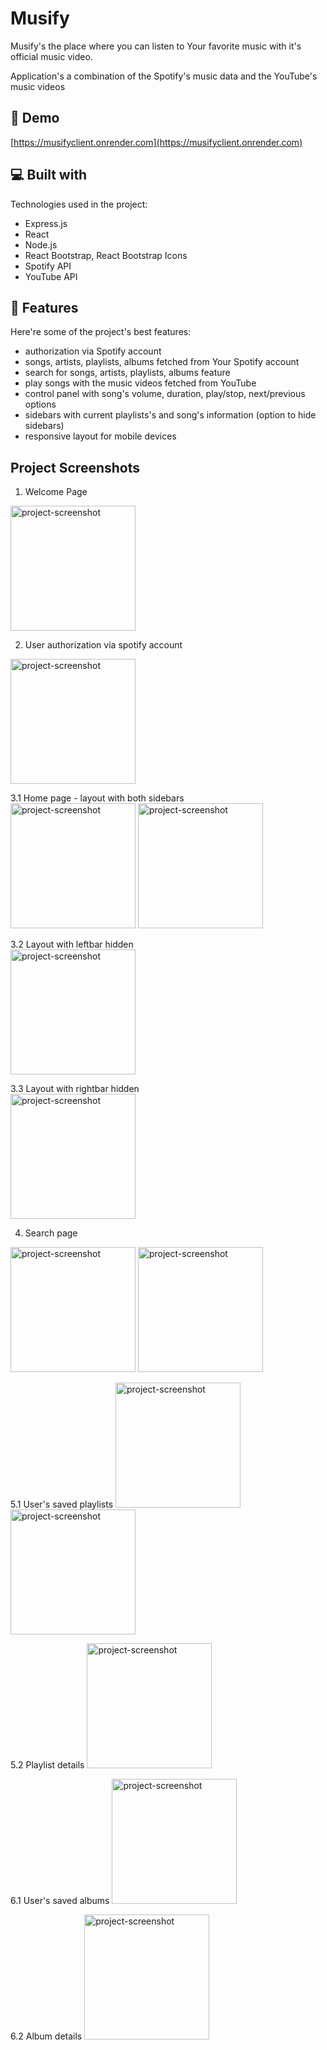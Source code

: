 <h1 id="title">Musify</h1>
<p id="description">Musify's the place where you can listen to Your favorite music with it's official music video.</p>
<p id="description">Application's a combination of the Spotify's music data and the YouTube's music videos</p>

<h2>🚀 Demo</h2
                      
[https://musifyclient.onrender.com](https://musifyclient.onrender.com)

<h2>💻 Built with</h2>

Technologies used in the project:

*   Express.js
*   React
*   Node.js
*   React Bootstrap, React Bootstrap Icons
*   Spotify API
*   YouTube API
  
<h2>🧐 Features</h2>

Here're some of the project's best features:

*   authorization via Spotify account
*   songs, artists, playlists, albums fetched from Your Spotify account
*   search for songs, artists, playlists, albums feature
*   play songs with the music videos fetched from YouTube
*   control panel with song's volume, duration, play/stop, next/previous options
*   sidebars with current playlists's and song's information (option to hide sidebars)
*   responsive layout for mobile devices

<h2>Project Screenshots</h2>

1. Welcome Page </br>
<img src="https://github.com/m29dev/Musify/assets/123384597/d1d8d644-9429-45a8-86b8-e72a27d6e945" alt="project-screenshot" height="200">

2. User authorization via spotify account </br>
<img src="https://github.com/m29dev/Musify/assets/123384597/38ebe4e5-6205-4f57-bdb9-a8650621e97d" alt="project-screenshot" height="200">

3.1 Home page - layout with both sidebars </br>
<img src="https://github.com/m29dev/Musify/assets/123384597/1f00153b-e9a4-4e5e-911f-690a7cfbbb5a" alt="project-screenshot" height="200">
<img src="https://github.com/m29dev/Musify/assets/123384597/94e09434-875c-47fa-b9b9-36cc47bb4c86" alt="project-screenshot" height="200">

3.2 Layout with leftbar hidden </br>
<img src="https://github.com/m29dev/Musify/assets/123384597/985181d4-da6a-4b0d-8d02-76dfe1fd4fb9" alt="project-screenshot" height="200">

3.3 Layout with rightbar hidden </br>
<img src="https://github.com/m29dev/Musify/assets/123384597/98771ee3-8298-4292-97da-97fbdde0a38e" alt="project-screenshot" height="200">

4. Search page
<img src="https://github.com/m29dev/Musify/assets/123384597/a3296af4-7adf-45f6-ae71-f382309b271e" alt="project-screenshot" height="200">
<img src="https://github.com/m29dev/Musify/assets/123384597/2bf50c65-d816-4c38-ad0e-34fed0d3fbb3" alt="project-screenshot" height="200">

5.1 User's saved playlists
<img src="https://github.com/m29dev/Musify/assets/123384597/cbe40fdd-ea6e-4055-8bd1-aaff6ff34c78" alt="project-screenshot" height="200">
<img src="https://github.com/m29dev/Musify/assets/123384597/a1d066f9-1c17-4561-b3e9-10b4c3ce89a6" alt="project-screenshot" height="200">

5.2 Playlist details
<img src="https://github.com/m29dev/Musify/assets/123384597/64fb804b-1a78-4efd-934a-f4332958611c" alt="project-screenshot" height="200">

6.1 User's saved albums
<img src="https://github.com/m29dev/Musify/assets/123384597/23941f8d-278b-4333-afe4-b6ba2efee68b" alt="project-screenshot" height="200">

6.2 Album details
<img src="https://github.com/m29dev/Musify/assets/123384597/8fcc52aa-9679-4aee-945d-17a8f35e2bbd" alt="project-screenshot" height="200">
